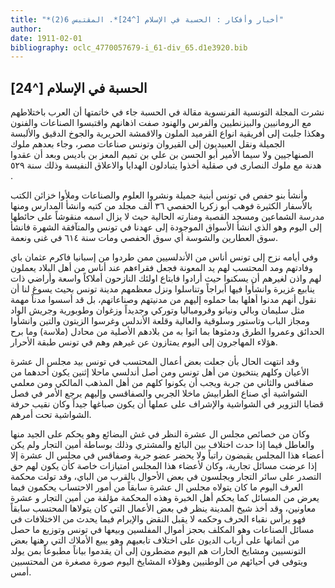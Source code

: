 ```yaml
---
title: "*أخبار وأفكار : الحسبة في الإسلام [^24]*. المقتبس 6(2)"
author: 
date: 1911-02-01
bibliography: oclc_4770057679-i_61-div_65.d1e3920.bib
---
```




##  الحسبة في الإسلام [^24]


 نشرت المجلة التونسية الفرنسوية مقالة في الحسبة  جاء في خاتمتها أن العرب باختلاطهم مع الرومانيين والبيزنطيين والفرس والهنود صفت اذهانهم واقتبسوا الصناعات والفنون وهكذا جلبت إلى أفريقية انواع القرميد الملون والاقمشة الحريرية والجوخ الدقيق والألبسة الجميلة ونقل العبيديون إلى القيروان وتونس صناعات مصر، وجاء بعدهم ملوك الصنهاجيين ولا سيما الأمير أبو الحسن بن علي بن تميم المعز بن باديس وبعد أن عقدوا هدنة مع ملوك النصارى في صقلية أخذوا يتبادلون الهدايا والاعلاق النفيسة وذلك سنة  ٥٢٩  . 

 وأنشأ بنو حفص في تونس أبنية جميلة ونشروا العلوم والصناعات وملأوا خزائن   الكتب بالأسفار الكثيرة فوهب أبو زكريا الحفصي  ٣٦  ألف  مجلد من كتبه وانشأ المدارس ومنها مدرسة الشماعين ومسجد القصبة ومنارته الحالية حيث لا يزال اسمه منقوشاً على حائطها إلى اليوم وهو الذي انشأ الأسواق الموجودة إلى عهدنا في تونس والمتآفقة الشهرة فانشأ سوق العطارين والشوسة أي سوق الحفصي ومات سنة  ٦١٤  في غنى ونعمة. 

 وفي أيامه نزح إلى تونس أناس من الأندلسيين ممن طردوا من إسبانيا فاكرم عثمان باي وفادتهم ومد المحتسب لهم يد المعونة فجعل فقراءهم عند أناس من أهل البلاد يعملون لهم   واذن لغيرهم أن يسكنوا حيث أرادوا فابتاع اولئك النازحون أملاكاً واسعة وأراضي ذات ينابيع غزيرة وانشأوا فيها أبراجاً وتناسلوا ونزل معظمهم مدينة تونس بحيث يسوغ لنا أن نقول أنهم مدنوا أهلها بما حملوه إليهم من مدنيتهم وصناعاتهم، بل قد أسسوا مدناً مهمة مثل سليمان وبالي ونيانو وقرومباليا وتوركي وجديداً وزغوان وطوبورية وجريش الواد ومجاز الباب وتاستور وسلوقية والعالية وقلعة الأندلس وغرسوا الزيتون والتين وانشأوا الحدائق وعمروا الطرق ودمثوها بما اتوا به من بلادهم الأصلية من محادل (ملاسة) وما برح هؤلاء المهاجرون إلى اليوم يمتازون عن غيرهم وهم في تونس طبقة الأحرار. 

 وقد انتهت الحال بأن جعلت بعض أعمال المحتسب في تونس بيد مجلس ال  عشرة  الأعيان وكلهم ينتخبون من أهل تونس ومن أصل أندلسي ماحلا  إثنين  يكون أحدهما من صفاقس والثاني من جربة ويجب أن يكونوا كلهم من أهل المذهب المالكي ومن معلمي الشواشية أي صناع الطرابيش ماخلا الجربي والصفاقسي وإليهم يرجع الأمر في فصل قضايا التزوير في الشواشية والإشراف على عملها أن يكون صباغها جيداً وكان نقيب حرفة الشواشية تحت أمرهم. 

 وكان من خصائص مجلس ال  عشرة  النظر في غش البضائع وهو يحكم على الجيد منها والعاطل فيما إذا حدث اختلاف بين البائع والمشتري وذلك بوساطة أمين التجار ولم يكن أعضاء هذا المجلس يقبضون راتباً ولا يحضر عضو جربة وصفاقس في مجلس ال  عشرة  إلا إذا عرضت مسائل تجارية، وكان لأعضاء هذا المجلس امتيازات خاصة كأن يكون لهم حق التصدر على سائر التجار ويجلسون في بعض الأحوال بالقرب من الباي، وقد تولت محكمة العرف اليوم ما كان يتولاه مجلس ال  عشرة  سابقاً من أمور الاحتساب يحكمون فيما يعرض من المسائل كما يحكم أهل الخبرة وهذه المحكمة مؤلفة من أمين التجار و  عشرة  معاونين، وقد أخذ شيخ المدينة ينظر في بعض الأعمال التي كان يتولاها المحتسب   سابقاً فهو يرأس نقباء الحرف وحكمه لا يقبل النقض والإبرام فيما يحدث من الاختلافات في مسائل الصناعات وهو المكلف بحجز أموال المفلسين وبيعها في تونس وتوزيع ما حصل من أثمانها على أرباب الديون على اختلاف تابعيهم وهو يبيع الأملاك التي رهنها بعض التونسيين ومشايخ الحارات هم اليوم مضطرون إلى أن يقدموا بياناً مطبوعاً بمن يولد   ويتوفى في أحيائهم من الوطنيين وهؤلاء المشايخ اليوم صورة مصغرة من المحتسبين أمس. 
